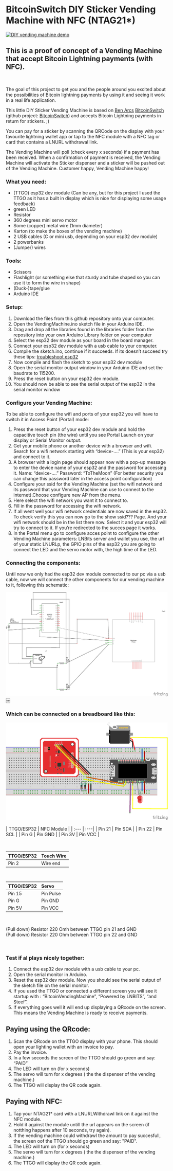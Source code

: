# BitcoinSwitch DIY Sticker Vending Machine with NFC (NTAG21*)

[![DIY vending machine demo](https://twitter.com/arcbtc/status/1581186711668678657)](https://twitter.com/arcbtc/status/1581186711668678657)

## This is a proof of concept of a Vending Machine that accept Bitcoin Lightning payments (with NFC). 

<br>

<p>The goal of this  project to get you and the people around you excited about the possibilities of Bitcoin lightning payments by using it and seeing it work in a real life application.</p>

This little DIY Sticker Vending Machine is based on [Ben Arcs](https://github.com/arcbtc) [BitcoinSwitch](https://youtu.be/FeoIwTjv3YM) (github project: [BitcoinSwitch](https://github.com/arcbtc/bitcoinSwitch)) and accepts Bitcoin Lightning payments in return for stickers. ;)

<p>You can pay for a sticker by scanning the QRCode on the display with your favourite lightning wallet app or tap to the NFC module with a NFC tag or card that contains a LNURL withdrawal link.</p>

<p>The Vending Machine will poll (check every x seconds) if a payment has been received.  When a confirmation of payment is received, the Vending Machine will activate the Sticker dispenser and a sticker will be pushed out of the Vending Machine. Customer happy, Vending Machine happy!<br></p>

### What you need:
- (TTGO) esp32 dev module (Can be any, but for this project I used the TTGO as it has a built in display which is nice for displaying some usage feedback)
- green LED
- Resistor 
- 360 degrees mini servo motor
- Some (copper) metal wire (1mm diameter)
- Karton (to make the boxes of the vending machine)
- 2 USB cables (C or mini usb, depending on your esp32 dev module)
- 2 powerbanks
- (Jumper) wires

### Tools:
- Scissors
- Flashlight (or something else that sturdy and tube shaped so you can use it to form the wire in shape)
- (Duck-)tape/glue
- Arduino IDE

### Setup:
1. Download the files from this github repository onto your computer.
2. Open the VendingMachine.ino sketch file in your Arduino IDE. 
3. Drag and drop all the libraries found in the libraries folder from the repository into your own Arduino Library folder on your computer
5. Select the esp32 dev module as your board in the board manager.
6. Connect your esp32 dev module with a usb cable to your computer.
7. Compile the sketch.ino, continue if it succeeds. If its doesn’t succeed try these tips: [troubleshoot esp32](/docs/tips.md)
8. Now compile and flash the sketch to your esp32 dev module
9. Open the serial monitor output window in your Arduino IDE and set the baudrate to 115200.
10. Press the reset button on your esp32 dev module.
11. You should now be able to see the serial output of the esp32 in the serial monitor window

### Configure your Vending Machine:
To be able to configure the wifi and ports of your esp32 you will have to switch it in Access Point (Portal) mode:
1. Press the reset button of your esp32 dev module and hold the capacitive touch pin (the wire) until you see Portal Launch on your display or Serial Monitor output.
2. Get your mobile phone or another device with a browser and wifi. Search for a wifi network starting with “device-….” (This is your esp32) and connect to it.
3. A browser with a login page should appear now with a pop-up message to enter the device name of your esp32 and the password for accessing it. Name: “device-….” Password: “ToTheMoon” (For better security you can change this password later in the access point configuration)
4. Configure your ssid for the Vending Machine (set the wifi network and its password that your Vending Machine can use to connect to the internet).Choose configure new AP from the menu.
5. Here select the wifi network you want it to connect to.
6. Fill in the password for accessing the wifi network.
7. If all went well your wifi network credentials are now saved in the esp32. To check verify this you can now go to the show ssid??? Page. And your wifi network should be in the list there now. Select it and your esp32 will try to connect to it. If you’re redirected to the succes page it works. 
8. In the Portal menu go to configure acces point to configure the other Vending Machine parameters: LNBits server and wallet you use, the url of your static LNURLp, the GPIO pins of the esp32 you are going to connect the LED and the servo motor with, the high time of the LED.

### Connecting the components:
<p>Until now we only had the esp32 dev module connected to our pc via a usb cable, now we will connect the other components for our vending machine to it, following this schematic:

![Image of DIY Vending Machine Scheme](/docs/DIY%20Vending%20Machine%20NFC_schem.png)
￼
</P>

### Which can be connected on a breadboard like this:
<p>

![Image of DIY Vending Machine Scheme](/docs/DIY%20Vending%20Machine%20NFC_bb.png)	
 <br>
| TTGO\/ESP32 | NFC Module |
| :--- | :---|
| Pin 21 | Pin SDA |
| Pin 22 | Pin SCL |
| Pin  G | Pin GND |
| Pin 3V | Pin VCC |

 <br>

| TTGO\/ESP32 | Touch Wire |
| :--- | :---|
| Pin 2 | Wire end |

 <br>
 </p>

| TTGO\/ESP32 | Servo |
| :--- | :---|
| Pin 15 | Pin Pulse |
| Pin G | Pin GND |
| Pin 5V | Pin VCC |

 <br>

(Pull down) Resistor 220 Omh between TTGO pin 21 and GND <br>
(Pull down) Resistor 220 Ohm between TTGO pin 22 and GND <br>

 <br>

### Test if al plays nicely together:

1. Connect the esp32 dev module with a usb cable to your pc.
2. Open the serial monitor in Arduino. 
3. Reset the esp32 dev module. Now you should see the serial output of the sketch file on the serial monitor.
4. If you used the TTGO or connected a different screen you will see it startup with :  “BitcoinVendingMachine”, “Powered by LNBITS”, “and Steef”.
5. If everything goes well it will end up displaying a QRcode on the screen. This means the Vending Machine is ready to receive payments.

## Paying using the QRcode:

1. Scan the QRcode on the TTGO display with your phone. This should open your lighting wallet with an invoice to pay.
2. Pay the invoice.
3. In a few seconds the screen of the TTGO should go green and say: “PAID”
4. The LED will turn on (for x seconds)
5. The servo will turn for x degrees ( the the dispenser of the vending machine.)
6. The TTGO will display the QR code again.

## Paying with NFC:
1. Tap your NTAG21* card with a LNURLWithdrawl link on it against the NFC module.
2. Hold it against the module untill the url appears on the screen (if notthing happens after 10 seconds, try again).
3. If the vending machine could withdrawl the amount to pay succesfull, the screen oof the TTGO should go green and say: "PAID".
4. The LED will turn on (for x seconds)
5. The servo will turn for x degrees ( the the dispenser of the vending machine.)
6. The TTGO will display the QR code again.